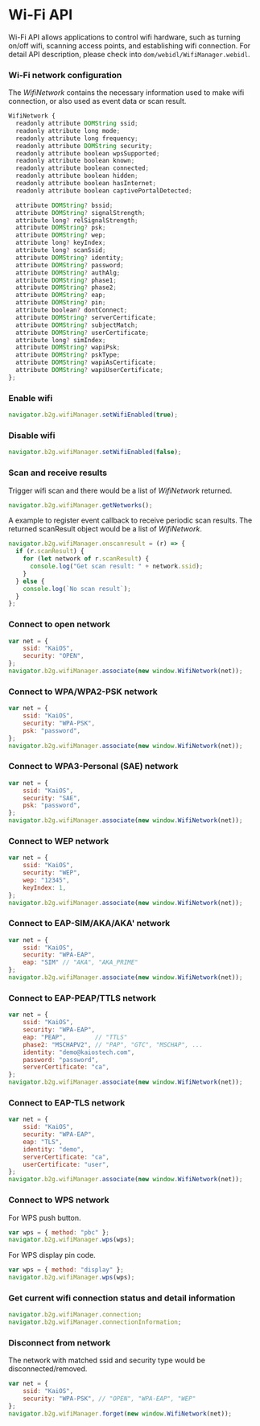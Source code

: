 # Wi-Fi API

Wi-Fi API allows applications to control wifi hardware, such as turning on/off wifi, scanning access points, and establishing wifi connection.
For detail API description, please check into `dom/webidl/WifiManager.webidl`.

### Wi-Fi network configuration
The *WifiNetwork* contains the necessary information used to make wifi connection, or also used as event data or scan result.
```javascript
WifiNetwork {
  readonly attribute DOMString ssid;
  readonly attribute long mode;
  readonly attribute long frequency;
  readonly attribute DOMString security;
  readonly attribute boolean wpsSupported;
  readonly attribute boolean known;
  readonly attribute boolean connected;
  readonly attribute boolean hidden;
  readonly attribute boolean hasInternet;
  readonly attribute boolean captivePortalDetected;

  attribute DOMString? bssid;
  attribute DOMString? signalStrength;
  attribute long? relSignalStrength;
  attribute DOMString? psk;
  attribute DOMString? wep;
  attribute long? keyIndex;
  attribute long? scanSsid;
  attribute DOMString? identity;
  attribute DOMString? password;
  attribute DOMString? authAlg;
  attribute DOMString? phase1;
  attribute DOMString? phase2;
  attribute DOMString? eap;
  attribute DOMString? pin;
  attribute boolean? dontConnect;
  attribute DOMString? serverCertificate;
  attribute DOMString? subjectMatch;
  attribute DOMString? userCertificate;
  attribute long? simIndex;
  attribute DOMString? wapiPsk;
  attribute DOMString? pskType;
  attribute DOMString? wapiAsCertificate;
  attribute DOMString? wapiUserCertificate;
};
```

### Enable wifi
```javascript
navigator.b2g.wifiManager.setWifiEnabled(true);
```

### Disable wifi
```javascript
navigator.b2g.wifiManager.setWifiEnabled(false);
```

### Scan and receive results
Trigger wifi scan and there would be a list of *WifiNetwork* returned.
```javascript
navigator.b2g.wifiManager.getNetworks();
```
A example to register event callback to receive periodic scan results.
The returned scanResult object would be a list of *WifiNetwork*.
```javascript
navigator.b2g.wifiManager.onscanresult = (r) => {
  if (r.scanResult) {
    for (let network of r.scanResult) {
      console.log("Get scan result: " + network.ssid);
    }
  } else {
    console.log(`No scan result`);
  }
};
```

### Connect to open network
```javascript
var net = {
    ssid: "KaiOS",
    security: "OPEN",
};
navigator.b2g.wifiManager.associate(new window.WifiNetwork(net));
```

### Connect to WPA/WPA2-PSK network
```javascript
var net = {
    ssid: "KaiOS",
    security: "WPA-PSK",
    psk: "password",
};
navigator.b2g.wifiManager.associate(new window.WifiNetwork(net));
```

### Connect to WPA3-Personal (SAE) network
```javascript
var net = {
    ssid: "KaiOS",
    security: "SAE",
    psk: "password",
};
navigator.b2g.wifiManager.associate(new window.WifiNetwork(net));
```

### Connect to WEP network
```javascript
var net = {
    ssid: "KaiOS",
    security: "WEP",
    wep: "12345",
    keyIndex: 1,
};
navigator.b2g.wifiManager.associate(new window.WifiNetwork(net));
```

### Connect to EAP-SIM/AKA/AKA' network
```javascript
var net = {
    ssid: "KaiOS",
    security: "WPA-EAP",
    eap: "SIM" // "AKA", "AKA_PRIME"
};
navigator.b2g.wifiManager.associate(new window.WifiNetwork(net));
```

### Connect to EAP-PEAP/TTLS network
```javascript
var net = {
    ssid: "KaiOS",
    security: "WPA-EAP",
    eap: "PEAP",        // "TTLS"
    phase2: "MSCHAPV2", // "PAP", "GTC", "MSCHAP", ...
    identity: "demo@kaiostech.com",
    password: "password",
    serverCertificate: "ca",
};
navigator.b2g.wifiManager.associate(new window.WifiNetwork(net));
```

### Connect to EAP-TLS network
```javascript
var net = {
    ssid: "KaiOS",
    security: "WPA-EAP",
    eap: "TLS",
    identity: "demo",
    serverCertificate: "ca",
    userCertificate: "user",
};
navigator.b2g.wifiManager.associate(new window.WifiNetwork(net));
```

### Connect to WPS network
For WPS push button.
```javascript
var wps = { method: "pbc" };
navigator.b2g.wifiManager.wps(wps);
```
For WPS display pin code.
```javascript
var wps = { method: "display" };
navigator.b2g.wifiManager.wps(wps);
```

### Get current wifi connection status and detail information
```javascript
navigator.b2g.wifiManager.connection;
navigator.b2g.wifiManager.connectionInformation;
```

### Disconnect from network
The network with matched ssid and security type would be disconnected/removed.
```javascript
var net = {
    ssid: "KaiOS",
    security: "WPA-PSK", // "OPEN", "WPA-EAP", "WEP"
};
navigator.b2g.wifiManager.forget(new window.WifiNetwork(net));
```
